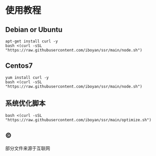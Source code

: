 # 使用教程

## Debian or Ubuntu
```shell
apt-get install curl -y
bash <(curl -sSL "https://raw.githubusercontent.com/iboyan/ssr/main/node.sh")
```

## Centos7

```shell
yum install curl -y
bash <(curl -sSL "https://raw.githubusercontent.com/iboyan/ssr/main/node.sh")
```

## 系统优化脚本

```shell
bash <(curl -sSL "https://raw.githubusercontent.com/iboyan/ssr/main/optimize.sh")
```


## ©

<span>部分文件来源于互联网</span>
